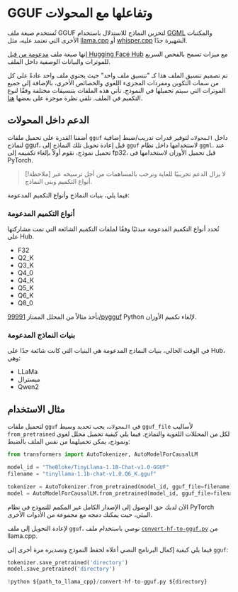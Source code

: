 # GGUF وتفاعلها مع المحولات

تُستخدم صيغة ملف GGUF لتخزين النماذج للاستدلال باستخدام [GGML](https://github.com/ggerganov/ggml) والمكتبات الأخرى التي تعتمد عليه، مثل [llama.cpp](https://github.com/ggerganov/llama.cpp) أو [whisper.cpp](https://github.com/ggerganov/whisper.cpp) الشهيرة جدًا.

إنها صيغة ملف [مدعومة من قبل Hugging Face Hub](https://huggingface.co/docs/hub/en/gguf) مع ميزات تسمح بالفحص السريع للموترات والبيانات الوصفية داخل الملف.

تم تصميم تنسيق الملف هذا كـ "تنسيق ملف واحد" حيث يحتوي ملف واحد عادةً على كل من سمات التكوين ومفردات المجزىء اللغوي والخصائص الأخرى، بالإضافة إلى جميع الموترات التي سيتم تحميلها في النموذج. تأتي هذه الملفات بتنسيقات مختلفة وفقًا لنوع التكميم في الملف. نلقي نظرة موجزة على بعضها [هنا](https://huggingface.co/docs/hub/en/gguf#quantization-types).

## الدعم داخل المحولات

أضفنا القدرة على تحميل ملفات `gguf` داخل `المحولات` لتوفير قدرات تدريب/ضبط إضافية لنماذج gguf، قبل إعادة تحويل تلك النماذج إلى `gguf` لاستخدامها داخل نظام `ggml`. عند تحميل نموذج، نقوم أولاً بإلغاء تكميمه إلى fp32، قبل تحميل الأوزان لاستخدامها في PyTorch.

> [!ملاحظة]
> لا يزال الدعم تجريبيًا للغاية ونرحب بالمساهمات من أجل ترسيخه عبر أنواع التكميم وبنى النماذج.

فيما يلي، بنيات النماذج وأنواع التكميم المدعومة:

### أنواع التكميم المدعومة

تُحدد أنواع التكميم المدعومة مبدئيًا وفقًا لملفات التكميم الشائعة التي تمت مشاركتها على Hub.

- F32
- Q2_K
- Q3_K
- Q4_0
- Q4_K
- Q5_K
- Q6_K
- Q8_0

نأخذ مثالاً من المحلل الممتاز [99991/pygguf](https://github.com/99991/pygguf) Python لإلغاء تكميم الأوزان.

### بنيات النماذج المدعومة

في الوقت الحالي، بنيات النماذج المدعومة هي البنيات التي كانت شائعة جدًا على Hub، وهي:

- LLaMa
- ميسترال
- Qwen2

## مثال الاستخدام

لتحميل ملفات `gguf` في `المحولات`، يجب تحديد وسيط `gguf_file` لأساليب `from_pretrained` لكل من المحللات اللغوية والنماذج. فيما يلي كيفية تحميل محلل لغوي ونموذج، يمكن تحميلهما من نفس الملف بالضبط:

```py
from transformers import AutoTokenizer, AutoModelForCausalLM

model_id = "TheBloke/TinyLlama-1.1B-Chat-v1.0-GGUF"
filename = "tinyllama-1.1b-chat-v1.0.Q6_K.gguf"

tokenizer = AutoTokenizer.from_pretrained(model_id, gguf_file=filename)
model = AutoModelForCausalLM.from_pretrained(model_id, gguf_file=filename)
```

الآن لديك حق الوصول إلى الإصدار الكامل غير المكمم للنموذج في نظام PyTorch البيئي، حيث يمكنك دمجه مع مجموعة من الأدوات الأخرى.

لإعادة التحويل إلى ملف `gguf`، نوصي باستخدام ملف [`convert-hf-to-gguf.py`](https://github.com/ggerganov/llama.cpp/blob/master/convert-hf-to-gguf.py) من llama.cpp.

فيما يلي كيفية إكمال البرنامج النصي أعلاه لحفظ النموذج وتصديره مرة أخرى إلى `gguf`:

```py
tokenizer.save_pretrained('directory')
model.save_pretrained('directory')

!python ${path_to_llama_cpp}/convert-hf-to-gguf.py ${directory}
```